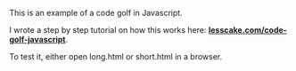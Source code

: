 
This is an example of a code golf in Javascript.

I wrote a step by step tutorial on how this works here: **[lesscake.com/code-golf-javascript](https://www.lesscake.com/code-golf-javascript)**.

To test it, either open long.html or short.html in a browser.
